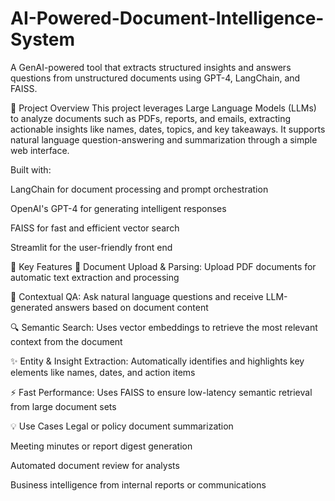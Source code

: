 # AI-Powered-Document-Intelligence-System
A GenAI-powered tool that extracts structured insights and answers questions from unstructured documents using GPT-4, LangChain, and FAISS.

📌 Project Overview
This project leverages Large Language Models (LLMs) to analyze documents such as PDFs, reports, and emails, extracting actionable insights like names, dates, topics, and key takeaways. It supports natural language question-answering and summarization through a simple web interface.

Built with:

LangChain for document processing and prompt orchestration

OpenAI's GPT-4 for generating intelligent responses

FAISS for fast and efficient vector search

Streamlit for the user-friendly front end

🎯 Key Features
📄 Document Upload & Parsing: Upload PDF documents for automatic text extraction and processing

🧠 Contextual QA: Ask natural language questions and receive LLM-generated answers based on document content

🔍 Semantic Search: Uses vector embeddings to retrieve the most relevant context from the document

✨ Entity & Insight Extraction: Automatically identifies and highlights key elements like names, dates, and action items

⚡ Fast Performance: Uses FAISS to ensure low-latency semantic retrieval from large document sets

💡 Use Cases
Legal or policy document summarization

Meeting minutes or report digest generation

Automated document review for analysts

Business intelligence from internal reports or communications

